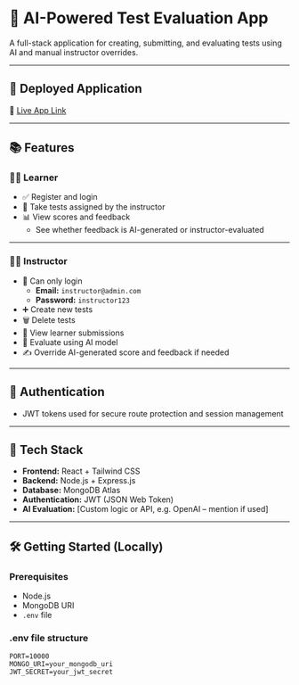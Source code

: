 # 🧠 AI-Powered Test Evaluation App

A full-stack application for creating, submitting, and evaluating tests using AI and manual instructor overrides.

---

## 🚀 Deployed Application

🔗 [Live App Link](https://oxeir-frontend-87b1.vercel.app/) 

---

## 📚 Features

### 👨‍🎓 Learner
- ✅ Register and login
- 📝 Take tests assigned by the instructor
- 📊 View scores and feedback
  - See whether feedback is AI-generated or instructor-evaluated

---

### 👩‍🏫 Instructor
- 🔐 Can only login  
  - **Email:** `instructor@admin.com`  
  - **Password:** `instructor123`
- ➕ Create new tests
- 🗑️ Delete tests
- 👀 View learner submissions
- 🤖 Evaluate using AI model
- ✍️ Override AI-generated score and feedback if needed

---

## 🔐 Authentication

- JWT tokens used for secure route protection and session management

---

## 🧩 Tech Stack

- **Frontend:** React + Tailwind CSS
- **Backend:** Node.js + Express.js
- **Database:** MongoDB Atlas
- **Authentication:** JWT (JSON Web Token)
- **AI Evaluation:** [Custom logic or API, e.g. OpenAI – mention if used]

---

## 🛠️ Getting Started (Locally)

### Prerequisites
- Node.js
- MongoDB URI
- `.env` file

### .env file structure

```env
PORT=10000
MONGO_URI=your_mongodb_uri
JWT_SECRET=your_jwt_secret
